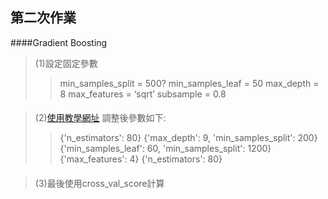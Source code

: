 ## 第二次作業

####Gradient Boosting
>(1)設定固定參數
>>min_samples_split = 500?
>>min_samples_leaf = 50 
>>max_depth = 8 
>>max_features = ‘sqrt’ 
>>subsample = 0.8
####
>(2)[使用教學網址](https://www.analyticsvidhya.com/blog/2016/03/complete-guide-parameter-tuning-xgboost-with-codes-python/)
>調整後參數如下:
>>{'n_estimators': 80}
>>{'max_depth': 9, 'min_samples_split': 200}
>>{'min_samples_leaf': 60, 'min_samples_split': 1200}
>>{'max_features': 4}
>>{'n_estimators': 80}
####
>(3)最後使用cross_val_score計算



